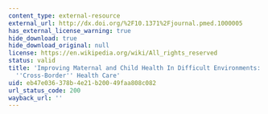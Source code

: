 ```yaml
---
content_type: external-resource
external_url: http://dx.doi.org/%2F10.1371%2Fjournal.pmed.1000005
has_external_license_warning: true
hide_download: true
hide_download_original: null
license: https://en.wikipedia.org/wiki/All_rights_reserved
status: valid
title: 'Improving Maternal and Child Health In Difficult Environments: The Case for
  ''Cross-Border'' Health Care'
uid: eb47e036-378b-4e21-b200-49faa808c082
url_status_code: 200
wayback_url: ''
---
```

